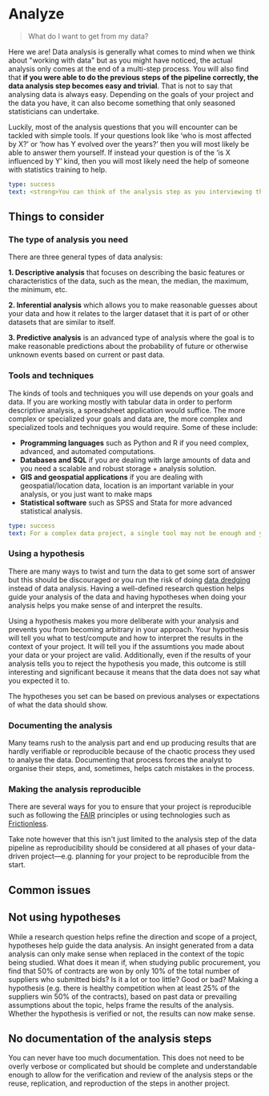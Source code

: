 # Analyze
> What do I want to get from my data?

Here we are! Data analysis is generally what comes to mind when we think about "working with data" but as you might have noticed, the actual analysis only comes at the end of a multi-step process. You will also find that **if you were able to do the previous steps of the pipeline correctly, the data analysis step becomes easy and trivial**. That is not to say that analysing data is always easy. Depending on the goals of your project and the data you have, it can also become something that only seasoned statisticians can undertake. 

Luckily, most of the analysis questions that you will encounter can be tackled with simple tools. If your questions look like ‘who is most affected by X?’ or ‘how has Y evolved over the years?’ then you will most likely be able to answer them yourself. If instead your question is of the ‘is X influenced by Y’ kind, then you will most likely need the help of someone with statistics training to help.

```yaml remark
type: success
text: <strong>You can think of the analysis step as you interviewing the data</strong> and the previous steps of the pipeline as preparation for the interview. Instead of a microphone, you will use a spreadsheet. Instead of questions, you have spreadsheet formulas. 
```

## Things to consider
### The type of analysis you need
There are three general types of data analysis:

**1. Descriptive analysis** that focuses on describing the basic features or characteristics of the data, such as the mean, the median, the maximum, the minimum, etc.

**2. Inferential analysis** which allows you to make reasonable guesses about your data and how it relates to the larger dataset that it is part of or other datasets that are similar to itself.

**3. Predictive analysis** is an advanced type of analysis where the goal is to make reasonable predictions about the probability of future or otherwise unknown events based on current or past data.

### Tools and techniques
The kinds of tools and techniques you will use depends on your goals and data. If you are working mostly with tabular data in order to perform descriptive analysis, a spreadsheet application would suffice. The more complex or specialized your goals and data are, the more complex and specialized tools and techniques you would require. Some of these include:
- **Programming languages** such as Python and R if you need complex, advanced, and automated computations.
- **Databases and SQL** if you are dealing with large amounts of data and you need a scalable and robust storage + analysis solution.
- **GIS and geospatial applications** if you are dealing with geospatial/location data, location is an important variable in your analysis, or you just want to make maps
- **Statistical software** such as SPSS and Stata for more advanced statistical analysis.

```yaml remark
type: success
text: For a complex data project, a single tool may not be enough and you would need to use different kinds of tools and techniques to analyze your data. It's okay to seek help with tools that you may not be familiar with or are not comfortable using.
```

### Using a hypothesis
There are many ways to twist and turn the data to get some sort of answer but this should be discouraged or you run the risk of doing [data dredging](../common-issues/data-fallacies.html) instead of data analysis. Having a well-defined research question helps guide your analysis of the data and having hypotheses when doing your analysis helps you make sense of and interpret the results. 

Using a hypothesis makes you more deliberate with your analysis and prevents you from becoming arbitrary in your approach. Your hypothesis will tell you what to test/compute and how to interpret the results in the context of your project. It will tell you if the assumtions you made about your data or your project are valid. Additionally, even if the results of your analysis tells you to reject the hypothesis you made, this outcome is still interesting and significant because it means that the data does not say what you expected it to. 

The hypotheses you set can be based on previous analyses or expectations of what the data should show. 

### Documenting the analysis
Many teams rush to the analysis part and end up producing results that are hardly verifiable or reproducible because of the chaotic process they used to analyse the data. Documenting that process forces the analyst to organise their steps, and, sometimes, helps catch mistakes in the process.

### Making the analysis reproducible
There are several ways for you to ensure that your project is reproducible such as following the [FAIR](../open-data/beyond-open-data.html#fair-findable,-accessible,-interoperable,-reusable-principles) principles or using technologies such as [Frictionless](../open-data/beyond-open-data.html#frictionless-data).

Take note however that this isn't just limited to the analysis step of the data pipeline as reproducibility should be considered at all phases of your data-driven project—e.g. planning for your project to be reproducible from the start.

## Common issues
## Not using hypotheses
While a research question helps refine the direction and scope of a project, hypotheses help guide the data analysis. An insight generated from a data analysis can only make sense when replaced in the context of the topic being studied. What does it mean if, when studying public procurement, you find that 50% of contracts are won by only 10% of the total number of suppliers who submitted bids? Is it a lot or too little? Good or bad? Making a hypothesis (e.g. there is healthy competition when at least 25% of the suppliers win 50% of the contracts), based on past data or prevailing assumptions about the topic, helps frame the results of the analysis. Whether the hypothesis is verified or not, the results can now make sense.

## No documentation of the analysis steps
You can never have too much documentation. This does not need to be overly verbose or complicated but should be complete and understandable enough to allow for the verification and review of the analysis steps or the reuse, replication, and reproduction of the steps in another project.